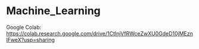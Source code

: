# Machine_Learning

Google Colab:
https://colab.research.google.com/drive/1CtlnjVfRWceZwXU0GdeD10jMEznlFweX?usp=sharing 
